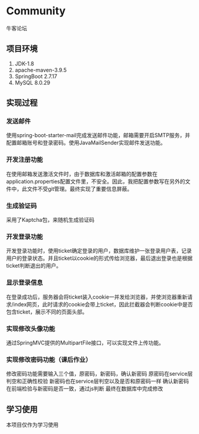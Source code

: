 # Community
牛客论坛
## 项目环境
1. JDK-1.8
2. apache-maven-3.9.5
3. SpringBoot 2.7.17
4. MySQL 8.0.29
## 实现过程
### 发送邮件
使用spring-boot-starter-mail完成发送邮件功能，邮箱需要开启SMTP服务，并配置邮箱账号和登录密码。使用JavaMailSender实现邮件发送功能。
### 开发注册功能
在使用邮箱发送激活文件时，由于数据库和激活邮箱的配置参数在application.properties配置文件里，不安全。因此，我把配置参数写在另外的文件中，此文件不受git管理。最终实现了重要信息屏蔽。
### 生成验证码
采用了Kaptcha包，来随机生成验证码
### 开发登录功能
开发登录功能时，使用ticket确定登录的用户，数据库维护一张登录用户表，记录用户的登录状态。并且ticket以cookie的形式传给浏览器，最后退出登录也是根据ticket判断退出的用户。
### 显示登录信息
在登录成功后，服务器会将ticket装入cookie一并发给浏览器，并使浏览器重新请求/index网页，此时请求的cookie会带上ticket，因此拦截器会判断cookie中是否包含ticket，展示不同的页面头部。
### 实现修改头像功能
通过SpringMVC提供的MultipartFile接口，可以实现文件上传功能。
### 实现修改密码功能（课后作业）
修改密码功能需要输入三个值，原密码，新密码，确认新密码
原密码在service层判空和正确性校验
新密码也在service层判空以及是否和原密码一样
确认新密码在前端检验与新密码是否一致，通过js判断
最终在数据库中完成修改
## 学习使用
本项目仅作为学习使用